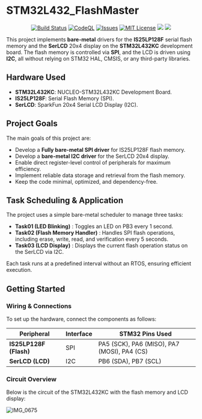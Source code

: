 # STM32L432_FlashMaster

<p align="center">
    <a href="https://github.com/imahjoub/STM32L432_FlashMaster/actions">
        <img src="https://github.com/imahjoub/STM32L432_FlashMaster/actions/workflows/STM32L432_FlashMaster.yml/badge.svg" alt="Build Status"></a>    
    <a href="https://github.com/imahjoub/STM32L432_FlashMaster/actions/workflows/STM32L432_FlashMaster_CodeQl.yml">
        <img src="https://github.com/imahjoub/STM32L432_FlashMaster/actions/workflows/STM32L432_FlashMaster_CodeQl.yml/badge.svg" alt="CodeQL"></a>
    <a href="https://github.com/imahjoub/STM32L432_FlashMaster/issues">
        <img src="https://custom-icon-badges.herokuapp.com/github/issues-raw/imahjoub/STM32L432_FlashMaster?logo=github" alt="Issues" /></a>
    <a href="https://github.com/imahjoub/STM32L432_FlashMaster/blob/main/LICENSE">
        <img src="https://img.shields.io/badge/License-MIT-yellow.svg" alt="MIT License"></a>
    <a href="https://github.com/imahjoub/STM32L432_FlashMaster" alt="GitHub code size in bytes">
        <img src="https://img.shields.io/github/languages/code-size/imahjoub/STM32L432_FlashMaster" /></a>
    <a href="https://github.com/imahjoub/STM32L432_FlashMaster" alt="Activity">
        <img src="https://img.shields.io/github/commit-activity/y/imahjoub/STM32L432_FlashMaster" /></a>
</p>

This project implements **bare-metal** drivers for the **IS25LP128F** serial flash memory and the **SerLCD** 20x4 display on the **STM32L432KC** development board.
The flash memory is controlled via **SPI**, and the LCD is driven using **I2C**, all without relying on STM32 HAL, CMSIS, or any third-party libraries.

## Hardware Used
- **STM32L432KC**: NUCLEO-STM32L432KC Development Board.  
- **IS25LP128F**: Serial Flash Memory (SPI).  
- **SerLCD**: SparkFun 20x4 Serial LCD Display (I2C). 

## Project Goals

The main goals of this project are:  
- Develop a **Fully bare-metal SPI driver** for IS25LP128F flash memory.
- Develop a **bare-metal I2C driver** for the SerLCD 20x4 display.
- Enable direct register-level control of peripherals for maximum efficiency.
- Implement reliable data storage and retrieval from the flash memory.
- Keep the code minimal, optimized, and dependency-free.

## Task Scheduling & Application  

The project uses a simple bare-metal scheduler to manage three tasks:  

- **Task01 (LED Blinking)**         : Toggles an LED on PB3 every 1 second.  
- **Task02 (Flash Memory Handler)** : Handles SPI flash operations, including erase, write, read, and verification every 5 seconds.  
- **Task03 (LCD Display)**          : Displays the current flash operation status on the SerLCD via I2C.  

Each task runs at a predefined interval without an RTOS, ensuring efficient execution.  

## Getting Started

### Wiring & Connections
To set up the hardware, connect the components as follows:  

| Peripheral | Interface | STM32 Pins Used |
|------------|-----------|-----------------|
| **IS25LP128F (Flash)** | SPI | PA5 (SCK), PA6 (MISO), PA7 (MOSI), PA4 (CS) |
| **SerLCD (LCD)**       | I2C | PB6 (SDA), PB7 (SCL) |

### Circuit Overview
Below is the circuit of the STM32L432KC with the flash memory and LCD display:  

![IMG_0675](https://github.com/user-attachments/assets/22441bd3-793f-4753-89ff-9966460a2b2c)

